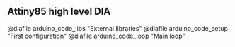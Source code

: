 ## Attiny85 high level DIA

@diafile arduino_code_libs "External libraries"
@diafile arduino_code_setup "First configuration"
@diafile arduino_code_loop "Main loop"